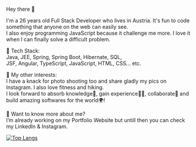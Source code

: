 Hey there 👋

I'm a 26 years old Full Stack Developer who lives in Austria. It's fun to code something that anyone on the web can easily see.<br>
I also enjoy programming JavaScript because it challenge me more. I love it when I can finally solve a difficult problem.

🚀 Tech Stack:<br>
Java, JEE, Spring, Spring Boot, Hibernate, SQL, <br>
JSF, Angular, TypeScript, JavaScript, HTML, CSS... etc.

🎨 My other interests:<br>
I have a knack for photo shooting too and share gladly my pics on Instagram. I also love fitness and hiking.<br>
I look forward to absorb knowledge🧠, gain experience👨‍🏭, collaborate🤝 and build amazing softwares for the world🌍!

💬 Want to know more about me?<br>
I’m already working on my Portfolio Website but untill then you can check my LinkedIn & Instagram.

[![Top Langs](https://github-readme-stats.vercel.app/api/top-langs/?username=RolandTomoskozi&layout=compact)](https://github.com/RolandTomoskozi/github-readme-stats)
